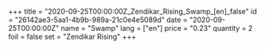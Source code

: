 +++
title = "2020-09-25T00:00:00Z_Zendikar_Rising_Swamp_[en]_false"
id = "26142ae3-5aa1-4b9b-989a-21c0e4e5089d"
date = "2020-09-25T00:00:00Z"
name = "Swamp"
lang = ["en"]
price = "0.23"
quantity = 2
foil = false
set = "Zendikar Rising"
+++
